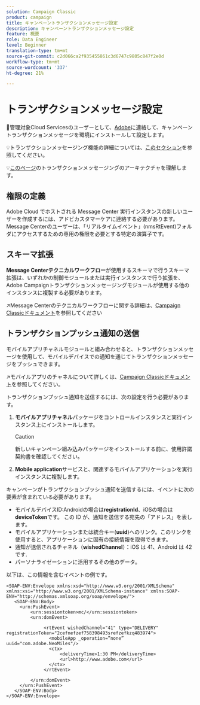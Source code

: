 ```yaml
---
solution: Campaign Classic
product: campaign
title: キャンペーントランザクションメッセージ設定
description: キャンペーントランザクションメッセージ設定
feature: 概要
role: Data Engineer
level: Beginner
translation-type: tm+mt
source-git-commit: c2d066ca2f935455861c3d6747c9805c847f2e0d
workflow-type: tm+mt
source-wordcount: '337'
ht-degree: 21%

---
```


# トランザクションメッセージ設定

:speech_balloon:管理対象Cloud Servicesのユーザーとして、[Adobe](../start/support.md#support)に連絡して、キャンペーントランザクションメッセージを環境にインストールして設定します。

:bulb:トランザクションメッセージング機能の詳細については、[このセクション](../send/transactional.md)を参照してください。

:bulb:[このページ](../dev/architecture.md)のトランザクションメッセージングのアーキテクチャを理解します。

## 権限の定義

Adobe Cloud でホストされる Message Center 実行インスタンスの新しいユーザーを作成するには、アドビカスタマーケアに連絡する必要があります。Message Centerのユーザーは、「リアルタイムイベント」(nmsRtEvent)フォルダにアクセスするための専用の権限を必要とする特定の演算子です。

## スキーマ拡張

**Message Centerテクニカルワークフロー**&#x200B;が使用するスキーマで行うスキーマ拡張は、いずれかの制御モジュールまたは実行インスタンスで行う拡張を、Adobe Campaignトランザクションメッセージングモジュールが使用する他のインスタンスに複製する必要があります。

:arrow_upper_right:Message Centerのテクニカルワークフローに関する詳細は、[Campaign Classicドキュメント](https://experienceleague.adobe.com/docs/campaign-classic/using/transactional-messaging/instance-configuration/technical-workflows.html?lang=en#control-instance-workflows)を参照してください

## トランザクションプッシュ通知の送信

モバイルアプリチャネルモジュールと組み合わせると、トランザクションメッセージを使用して、モバイルデバイスでの通知を通じてトランザクションメッセージをプッシュできます。

:arrow_upper_right:モバイルアプリのチャネルについて詳しくは、[Campaign Classicドキュメント](https://experienceleague.adobe.com/docs/campaign-classic/using/sending-messages/sending-push-notifications/about-mobile-app-channel.html?lang=en#sending-messages)を参照してください。

トランザクションプッシュ通知を送信するには、次の設定を行う必要があります。

1. **モバイルアプリチャネル**&#x200B;パッケージをコントロールインスタンスと実行インスタンス上にインストールします。

   >[!CAUTION]
   >
   >新しいキャンペーン組み込みパッケージをインストールする前に、使用許諾契約書を確認してください。

1. **Mobile application**&#x200B;サービスと、関連するモバイルアプリケーションを実行インスタンスに複製します。

キャンペーンがトランザクションプッシュ通知を送信するには、イベントに次の要素が含まれている必要があります。

* モバイルデバイスID:Androidの場合は&#x200B;**registrationId**、iOSの場合は&#x200B;**deviceToken**&#x200B;です。 この ID が、通知を送信する宛先の「アドレス」を表します。
* モバイルアプリケーションまたは統合キー(**uuid**)へのリンク。このリンクを使用すると、アプリケーションに固有の接続情報を取得できます。
* 通知が送信されるチャネル（**wishedChannel**）：iOS は 41、Android は 42 です.
* パーソナライゼーションに活用するその他のデータ。

以下は、この情報を含むイベントの例です。

```
<SOAP-ENV:Envelope xmlns:xsd="http://www.w3.org/2001/XMLSchema" xmlns:xsi="http://www.w3.org/2001/XMLSchema-instance" xmlns:SOAP-ENV="http://schemas.xmlsoap.org/soap/envelope/">
   <SOAP-ENV:Body>
     <urn:PushEvent>
         <urn:sessiontoken>mc/</urn:sessiontoken>
         <urn:domEvent>

              <rtEvent wishedChannel="41" type="DELIVERY" registrationToken="2cefnefzef758398493srefzefkzq483974">
                <mobileApp _operation=”none” uuid="com.adobe.NeoMiles"/>
                <ctx>
                    <deliveryTime>1:30 PM</deliveryTime>
                    <url>http://www.adobe.com</url>
                </ctx>
              </rtEvent>

         </urn:domEvent>
     </urn:PushEvent>           
   </SOAP-ENV:Body>
</SOAP-ENV:Envelope>
```


